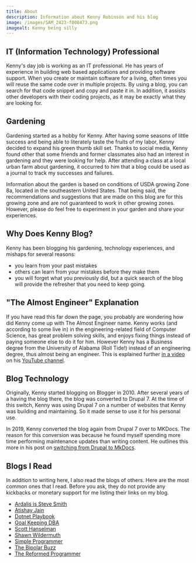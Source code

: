 ```yaml
---
title: About
description: Information about Kenny Robinson and his blog
image: /images/SAM_2423-f008473.png
imagealt: Kenny being silly
---
```


## IT (Information Technology) Professional

Kenny's day job is working as an IT professional. He has years of experience in building web based 
applications and providing software support. When you create or maintain software for a living, 
often times you will reuse the same code over in multiple projects. By using a blog, you can search for
that code snippet and copy and paste it in. In addition, it assists other developers with their coding
projects, as it may be exactly what they are looking for.

## Gardening

Gardening started as a hobby for Kenny. After having some seasons of little success and being able to 
literately taste the fruits of my labor, Kenny decided to expand his green thumb skill set. Thanks to
social media, Kenny found other that some friends and former classmates also had an interest in 
gardening and they were looking for help. After attending a class at a local urban farm about 
gardening, it occurred to him that a blog could be used as a journal to track my successes and failures.

Information about the garden is based on conditions of USDA growing Zone 8a, located in the 
southeastern United States. That being said, the recommendations and suggestions that are made on 
this blog are for this growing zone and are not guaranteed to work in other growing zones. However,
please do feel free to experiment in your garden and share your experiences.

## Why Does Kenny Blog?

Kenny has been blogging his gardening, technology experiences, and mishaps for several reasons:

* you learn from your past mistakes
* others can learn from your mistakes before they make them
* you will forget what you previously did, but a quick search of the blog will provide the refresher that you need to keep going.

## "The Almost Engineer" Explanation

If you have read this far down the page, you probably are wondering how did Kenny come up with 
The Almost Engineer name. Kenny works (and according to some live in) in the engineering-related field
of Computer Science, has great problem solving skills, and enjoys fixing things instead of paying 
someone else to do it for him. However Kenny has a Business degree from the University of Alabama 
(Roll Tide!) instead of an engineering degree, thus almost being an engineer.
This is explained further 
<a href="https://www.youtube.com/watch?v=h5o7KND-gFM" target='_blank'>in a video</a> 
on his <a href="https://youtube.com/c/kennythealmostengineer" target="_blank">YouTube channel</a>.

## Blog Technology

Originally, Kenny started blogging on Blogger in 2010.
After several years of a having the blog there, the blog was converted to
Drupal 7. At the time of this switch, Kenny was using Drupal 7 on a number
of websites that Kenny was building and maintaining. So it made sense to use
it for his personal use.

In 2019, Kenny converted the blog again from Drupal 7 over to MKDocs. The reason
for this conversion was because he found myself spending more time performing
maintenance updates than writing content. He outlines this more in his post on
[switching from Drupal to MkDocs](/technology/2019.12.21-switched-blog-from-drupal-to-mkdocs).

## Blogs I Read

In addition to writing here, I also read the blogs of others. Here are the most common ones that I read.
Before you ask, they do not provide any kickbacks or monetary support for me listing their links on 
my blog.

<ul>
<li><a href="https://ardalis.com/" target="_blank">Ardalis is Steve Smith</a></li>
<li><a href="https://atishay.me" target="_blank">Atishay Jain</a></li>
<li><a href="https://dotnetplaybook.com" target="_blank">Dotnet Playbook</a></li>
<li><a href="https://gkdba.wordpress.com/" target="_blank">Goal Keeping DBA</a></li>
<li><a href="https://hanselman.com" target='_blank'>Scott Hanselman</a></li>
<li><a href="https://wildermuth.com" target='_blank'>Shawn Wildermuth</a></li>
<li><a href="https://simpleprogrammer.com" target='_blank'>Simple Programmer</a></li>
<li><a href="https://thebipolarbuzz.com" target='_blank'>The Bipolar Buzz</a></li>
<li><a href="https://thereformedprogrammer.net" target="_blank">The Reformed Programmer</a></li>
</ul>
